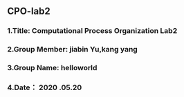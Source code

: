 CPO-lab2
----

### 1.Title: Computational Process Organization Lab2

### 2.Group Member: jiabin Yu,kang yang

### 3.Group Name: helloworld

### 4.Date： 2020 .05.20


